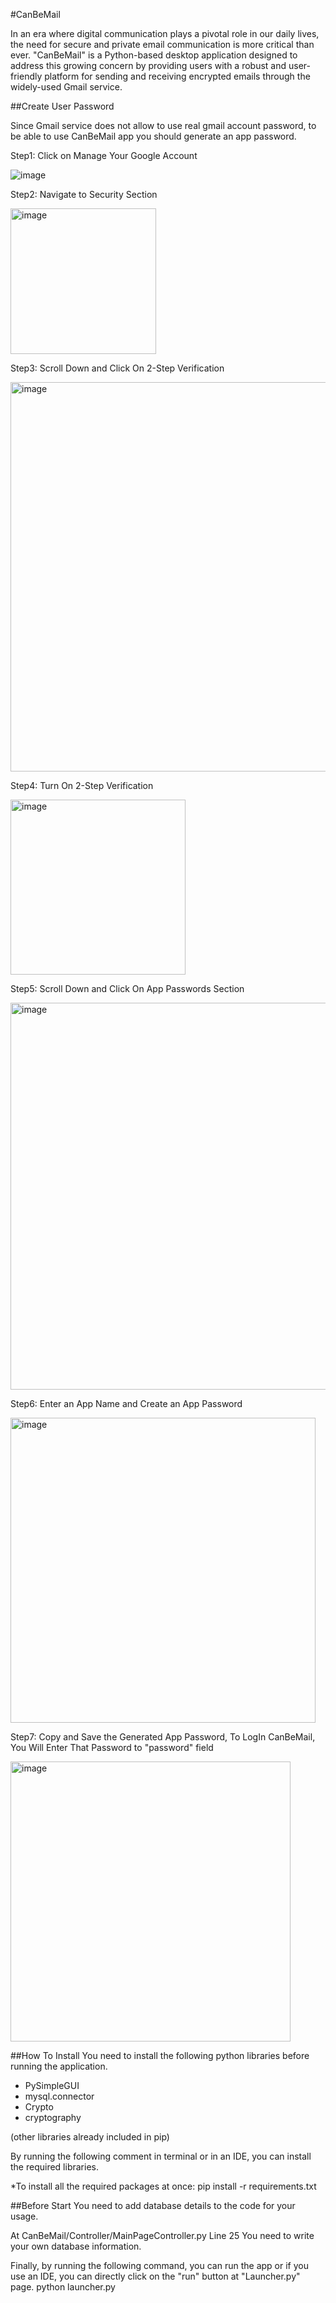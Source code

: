 #CanBeMail

In an era where digital communication plays a pivotal role in our daily lives, the need for secure and private email communication is more critical than ever. "CanBeMail" is a Python-based desktop application designed to address this growing concern by providing users with a robust and user-friendly platform for sending and receiving encrypted emails through the widely-used Gmail service.

##Create User Password

Since Gmail service does not allow to use real gmail account password, to be able to use CanBeMail app you should generate an app password.


Step1: Click on Manage Your Google Account

![image](https://github.com/NFA26/CanBeMail/assets/134808112/d9ab3bf1-948a-469d-9a59-17b33cc8b662)



Step2: Navigate to Security Section

<img width="233" alt="image" src="https://github.com/NFA26/CanBeMail/assets/134808112/9b5321b5-db2b-4635-a1f8-cbb2ab0e4d10">



Step3: Scroll Down and Click On 2-Step Verification

<img width="623" alt="image" src="https://github.com/NFA26/CanBeMail/assets/134808112/59fe14c9-74c3-4015-b560-8d7559063fdc">



Step4: Turn On 2-Step Verification

<img width="280" alt="image" src="https://github.com/NFA26/CanBeMail/assets/134808112/a11d092c-4b8f-4043-8af1-bde101fe6866">



Step5: Scroll Down and Click On App Passwords Section

<img width="619" alt="image" src="https://github.com/NFA26/CanBeMail/assets/134808112/b2d1ede0-d9e3-4de3-b1e7-77e92eeb3407">



Step6: Enter an App Name and Create an App Password

<img width="488" alt="image" src="https://github.com/NFA26/CanBeMail/assets/134808112/0bbf1c61-f41f-43c0-80fd-923ec9b8389a">



Step7: Copy and Save the Generated App Password, To LogIn CanBeMail, You Will Enter That Password to "password" field

<img width="448" alt="image" src="https://github.com/NFA26/CanBeMail/assets/134808112/cb1ded02-1d23-451b-a9f0-8215dda25764">




##How To Install
You need to install the following python libraries before running the application.

* PySimpleGUI
* mysql.connector
* Crypto
* cryptography

(other libraries already included in pip)

By running the following comment in terminal or in an IDE, you can install the required libraries.

*To install all the required packages at once: 
pip install -r requirements.txt

##Before Start
You need to add database details to the code for your usage.

At CanBeMail/Controller/MainPageController.py Line 25
You need to write your own database information.

Finally, by running the following command, you can run the app or if you use an IDE, you can directly click on the "run" button at "Launcher.py" page.
python launcher.py 


